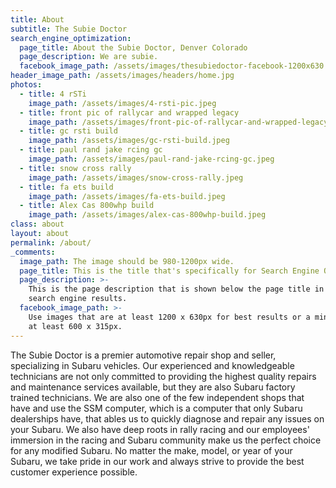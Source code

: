 ```yaml
---
title: About
subtitle: The Subie Doctor
search_engine_optimization:
  page_title: About the Subie Doctor, Denver Colorado
  page_description: We are subie.
  facebook_image_path: /assets/images/thesubiedoctor-facebook-1200x630.png
header_image_path: /assets/images/headers/home.jpg
photos:
  - title: 4 rSTi
    image_path: /assets/images/4-rsti-pic.jpeg
  - title: front pic of rallycar and wrapped legacy
    image_path: /assets/images/front-pic-of-rallycar-and-wrapped-legacy.jpeg
  - title: gc rsti build
    image_path: /assets/images/gc-rsti-build.jpeg
  - title: paul rand jake rcing gc
    image_path: /assets/images/paul-rand-jake-rcing-gc.jpeg
  - title: snow cross rally
    image_path: /assets/images/snow-cross-rally.jpeg
  - title: fa ets build
    image_path: /assets/images/fa-ets-build.jpeg
  - title: Alex Cas 800whp build
    image_path: /assets/images/alex-cas-800whp-build.jpeg
class: about
layout: about
permalink: /about/
_comments:
  image_path: The image should be 980-1200px wide.
  page_title: This is the title that's specifically for Search Engine Optimization.
  page_description: >-
    This is the page description that is shown below the page title in the
    search engine results.
  facebook_image_path: >-
    Use images that are at least 1200 x 630px for best results or a minimum of
    at least 600 x 315px.
---
```

The Subie Doctor is a premier automotive repair shop and seller, specializing in Subaru vehicles. Our experienced and knowledgeable technicians are not only committed to providing the highest quality repairs and maintenance services available, but they are also Subaru factory trained technicians. We are also one of the few independent shops that have and use the SSM computer, which is a computer that only Subaru dealerships have, that ables us to quickly diagnose and repair any issues on your Subaru. We also have deep roots in rally racing and our employees' immersion in the racing and Subaru community make us the perfect choice for any modified Subaru. No matter the make, model, or year of your Subaru, we take pride in our work and always strive to provide the best customer experience possible.
